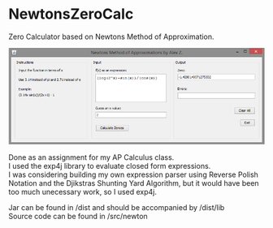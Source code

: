 # NewtonsZeroCalc
Zero Calculator based on Newtons Method of Approximation.  

![Screenshot](https://raw.githubusercontent.com/zvory/NewtonsZeroCalc/master/Screenshot.png)

Done as an assignment for my AP Calculus class.  
I used the exp4j library to evaluate closed form expressions.  
I was considering building my own expression parser using Reverse Polish Notation and the Djikstras Shunting Yard Algorithm, but it would have been too much unecessary work, so I used exp4j.  

Jar can be found in /dist and should be accompanied by /dist/lib  
Source code can be found in /src/newton  
